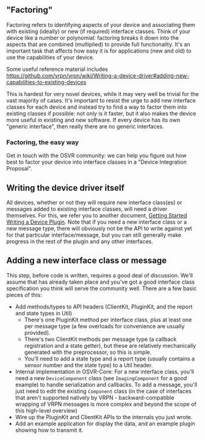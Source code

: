 ## "Factoring"

Factoring refers to identifying aspects of your device and associating them with existing (ideally) or new (if required) interface classes. Think of your device like a number or polynomial: factoring breaks it down into the aspects that are combined (multiplied) to provide full functionality. It's an important task that affects how easy it is for applications (new and old) to use the capabilities of your device.

Some useful reference material includes https://github.com/vrpn/vrpn/wiki/Writing-a-device-driver#adding-new-capabilities-to-existing-devices

This is hardest for very novel devices, while it may very well be trivial for the vast majority of cases. It's important to resist the urge to add new interface classes for each device and instead try to find a way to factor them into existing classes if possible: not only is it faster, but it also makes the device more useful in existing and new software. If every device has its own "generic interface", then really there are no generic interfaces.

### Factoring, the easy way

Get in touch with the OSVR community: we can help you figure out how best to factor your device into interface classes in a "Device Integration Proposal".

## Writing the device driver itself
All devices, whether or not they will require new interface class(es) or messages added to existing interface classes, will need a driver themselves. For this, we refer you to another document, [Getting Started Writing a Device Plugin](http://wiki.osvr.com/doku.php?id=startingdevice). Note that if you need a new interface class or a new message type, there will obviously not be the API to write against yet for that particular interface/message, but you can still generally make progress in the rest of the plugin and any other interfaces.

## Adding a new interface class or message
This step, before code is written, requires a good deal of discussion. We'll assume that has already taken place and you've got a good interface class specification you think will serve the community well. There are a few basic pieces of this:

- Add methods/types to API headers (ClientKit, PluginKit, and the report and state types in Util)
  - There's one PluginKit method per interface class, plus at least one per message type (a few overloads for convenience are usually provided).
  - There's two ClientKit methods per message type (a callback registration and a state getter), but these are relatively mechanically generated with the preprocessor, so this is simple.
  - You'll need to add a state type and a report type (usually contains a sensor number and the state type) to a Util header.
- Internal implementation in OSVR-Core: For a new interface class, you'll need a new `DeviceComponent` class (see `ImagingComponent` for a good example) to handle serialization and callbacks. To add a message, you'll just need to edit the existing `Component` class (in the case of interfaces that aren't supported natively by VRPN - backward-compatible wrapping of VRPN messages is more complex and beyond the scope of this high-level overview)
- Wire up the PluginKit and ClientKit APIs to the internals you just wrote.
- Add an example application for display the data, and an example plugin showing how to transmit it.
